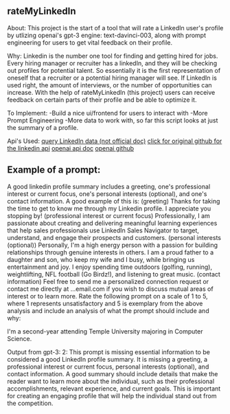 ## rateMyLinkedIn

About: This project is the start of a tool that will rate a LinkedIn user's profile by utlizing openai's gpt-3 engine: text-davinci-003, along with prompt engineering for users to get vital feedback on their profile.

Why: Linkedin is the number one tool for finding and getting hired for jobs. Every hiring manager or recruiter has a linkedIn, and they will be checking out profiles for potential talent. So essentially it is the first representation of oneself that a recruiter or a potential hiring manager will see. If LinkedIn is used right, the amount of interviews, or the number of opportunities can increase. With the help of rateMyLinkedIn (this project) users can receive feedback on certain parts of their profile and be able to optimize it.

To Implement: 
-Build a nice ui/frontend for users to interact with 
-More Prompt Engineering
-More data to work with, so far this script looks at just the summary of a profile.

Api's Used:
[query LinkedIn data (not official doc)](https://linkedin-api.readthedocs.io/en/latest/api.html)
[click for original github for the linkedin api](https://github.com/tomquirk/linkedin-api)
[openai api doc](https://platform.openai.com/docs/api-reference?lang=python)
[openai github](https://github.com/openai/openai-python)

## Example of a prompt: 
A good linkedin profile summary includes a greeting, one's professional interest or current focus, one's personal interests (optional), and one's contact information. 
A good example of this is: 
(greeting) Thanks for taking the time to get to know me through my Linkedin profile. I appreciate you stopping by!
(professional interest or current focus) Professionally, I am passionate about creating and delivering meaningful learning experiences that help sales professionals use LinkedIn Sales Navigator to target, understand, and engage their prospects and customers.
(personal interests (optional)) Personally, I'm a high energy person with a passion for building relationships through genuine interests in others. I am a proud father to a daughter and son, who keep my wife and I busy, while bringing us entertainment and joy. I enjoy spending time outdoors (golfing, running), weightlifting, NFL football (Go Birdz!), and listening to great music.
(contact information) Feel free to send me a personalized connection request or contact me directly at ...email.com if you wish to discuss mutual areas of interest or to learn more.
Rate the following prompt on a scale of 1 to 5, where 1 represents unsatisfactory and 5 is exemplary from the above analysis and include an analysis of what the prompt should include and why: 

I'm a second-year attending Temple University majoring in Computer Science.

Output from gpt-3:
2: This prompt is missing essential information to be considered a good LinkedIn profile summary. It is missing a greeting, a professional interest or current focus, personal interests (optional), and contact information. A good summary should include details that make the reader want to learn more about the individual, such as their professional accomplishments, relevant experience, and current goals. This is important for creating an engaging profile that will help the individual stand out from the competition.

